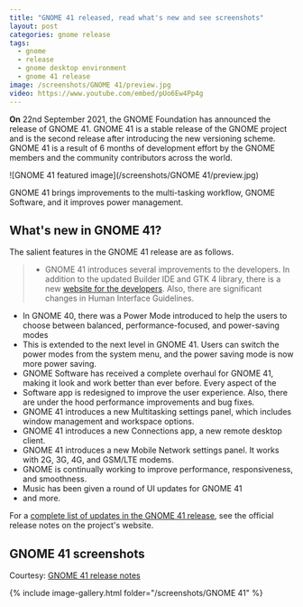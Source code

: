 ```yaml
---
title: "GNOME 41 released, read what's new and see screenshots"
layout: post
categories: gnome release
tags:
  - gnome
  - release
  - gnome desktop environment
  - gnome 41 release
image: /screenshots/GNOME 41/preview.jpg
video: https://www.youtube.com/embed/pUo6Ew4Pp4g
---
```


**On** 22nd September 2021, the GNOME Foundation has announced the release of GNOME 41. GNOME 41 is a stable release of the GNOME project and is the second release after introducing the new versioning scheme. GNOME 41 is a result of 6 months of development effort by the GNOME members and the community contributors across the world.

![GNOME 41 featured image](/screenshots/GNOME 41/preview.jpg)

GNOME 41 brings improvements to the multi-tasking workflow, GNOME Software, and it improves power management.

## What's new in GNOME 41?

The salient features in the GNOME 41 release are as follows.
> - GNOME 41 introduces several improvements to the developers. In addition to the updated Builder IDE and GTK 4 library, there is a new [website for the developers](https://developer.gnome.org/). Also, there are significant changes in Human Interface Guidelines.
- In GNOME 40, there was a Power Mode introduced to help the users to choose between balanced, performance-focused, and power-saving modes
- This is extended to the next level in GNOME 41. Users can switch the power modes from the system menu, and the power saving mode is now more power saving.
- GNOME Software has received a complete overhaul for GNOME 41, making it look and work better than ever before. Every aspect of the
- Software app is redesigned to improve the user experience. Also, there are under the hood performance improvements and bug fixes.
- GNOME 41 introduces a new Multitasking settings panel, which includes window management and workspace options.
- GNOME 41 introduces a new Connections app, a new remote desktop client.
- GNOME 41 introduces a new Mobile Network settings panel. It works with 2G, 3G, 4G, and GSM/LTE modems.
- GNOME is continually working to improve performance, responsiveness, and smoothness.
- Music has been given a round of UI updates for GNOME 41
- and more.

For a [complete list of updates in the GNOME 41 release](https://help.gnome.org/misc/release-notes/41.0/), see the official release notes on the project's website.

## GNOME 41 screenshots

Courtesy: [GNOME 41 release notes](https://help.gnome.org/misc/release-notes/41.0/)

{% include image-gallery.html folder="/screenshots/GNOME 41" %}
